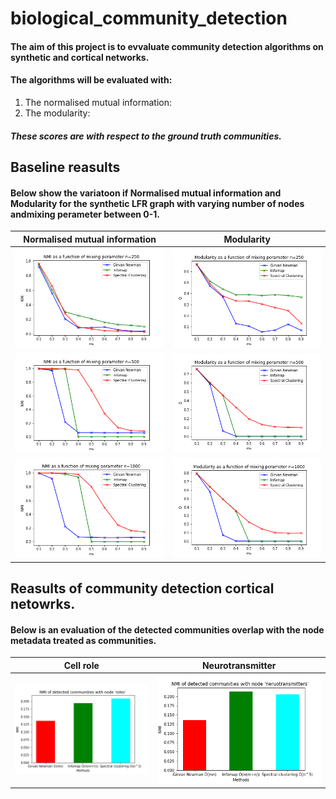 # biological_community_detection

#### The aim of this project is to evvaluate community detection algorithms on synthetic and cortical networks.

#### The algorithms will be evaluated with:
1. The normalised mutual information: 
2. The modularity:

##### These scores are with respect to the ground truth communities. 

## Baseline reasults

#### Below show the variatoon if Normalised mutual information and Modularity for the synthetic LFR graph with varying number of nodes andmixing perameter between 0-1.

| Normalised mutual information      | Modularity     |
| -------------- | -------------- |
| ![image info](figures/n250NMI.png)   | ![image info](figures/n250Q.png)   |
| ![image info](figures/n500NMI.png)| ![image info](figures/n500Q.png) |
| ![image info](figures/n1000NMI.png)| ![image info](figures/n1000Q.png) |

## Reasults of community detection cortical netowrks.
#### Below is an evaluation of the detected communities overlap with the node metadata treated as communities. 

| Cell role     | Neurotransmitter     |
| -------------- | -------------- |
| ![image info](figures/cortex_community_roles_overlap.png)   | ![image info](figures/cortex_community_neurotransmitters_overlap.png)   |